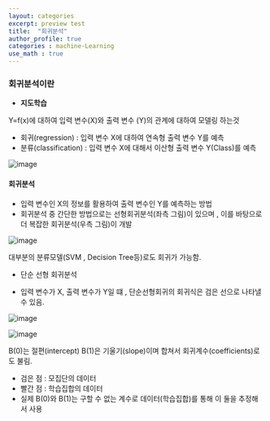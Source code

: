 ```yaml
---
layout: categories
excerpt: preview test
title:  "회귀분석"
author_profile: true
categories : machine-Learning
use_math : true
---
```



### 회귀분석이란 

* __지도학습__

Y=f(x)에 대하여 입력 변수(X)와 출력 변수 (Y)의 관계에 대하여 모델링 하는것

* 회귀(regression) : 입력 변수 X에 대하여 연속형 출력 변수 Y를 예측
* 분류(classification) : 입력 변수 X에 대해서 이산형 출력 변수 Y(Class)를 예측

![image](https://user-images.githubusercontent.com/37209763/106708598-7a3cbc80-6636-11eb-8881-da3c995c93a5.png)


#### 회귀분석

* 입력 변수인 X의 정보를 활용하여 출력 변수인 Y를 예측하는 방법
* 회귀분석 중 간단한 방법으로는 선형회귀분석(좌측 그림)이 있으며 , 이를 바탕으로 더 복잡한 회귀분석(우측 그림)이 개발

![image](https://user-images.githubusercontent.com/37209763/106708842-e15a7100-6636-11eb-8db2-ae2ff15de44b.png)

대부분의 분류모델(SVM , Decision Tree등)로도 회귀가 가능함.


* 단순 선형 회귀분석

* 입력 변수가 X, 출력 변수가 Y일 떄 , 단순선형회귀의 회귀식은 검은 선으로 나타낼 수 있음.

![image](https://user-images.githubusercontent.com/37209763/106710590-85ddb280-6639-11eb-8c38-c077dc5ae8f9.png)

![image](https://user-images.githubusercontent.com/37209763/106709063-48782580-6637-11eb-9746-0158e6a67107.png)

&Beta;(0)는 절편(intercept) &Beta;(1)은 기울기(slope)이며 합쳐서 회귀계수(coefficients)로도 불림.

* 검은 점 : 모집단의 데이터
* 빨간 점 : 학습집합의 데이터
* 실제 &Beta;(0)와 &Beta;(1)는 구할 수 없는 계수로 데이터(학습집합)를 통해 이 둘을 추정해서 사용




